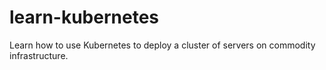 # learn-kubernetes
Learn how to use Kubernetes to deploy a cluster of servers on commodity infrastructure.

